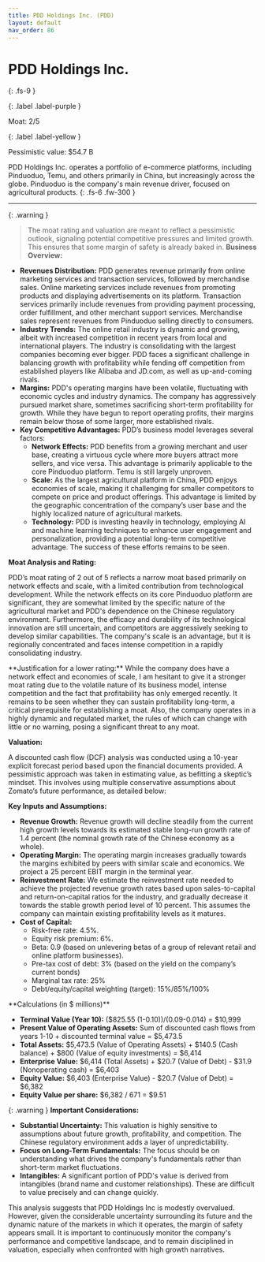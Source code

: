 ```yaml
---
title: PDD Holdings Inc. (PDD)
layout: default
nav_order: 86
---
```


# PDD Holdings Inc.
{: .fs-9 }

{: .label .label-purple }

Moat: 2/5

{: .label .label-yellow }

Pessimistic value: $54.7 B

PDD Holdings Inc. operates a portfolio of e-commerce platforms, including Pinduoduo, Temu, and others primarily in China, but increasingly across the globe.  Pinduoduo is the company's main revenue driver, focused on agricultural products.
{: .fs-6 .fw-300 }

---

{: .warning } 
>The moat rating and valuation are meant to reflect a pessimistic outlook, signaling potential competitive pressures and limited growth. This ensures that some margin of safety is already baked in.
**Business Overview:**

* **Revenues Distribution:** PDD generates revenue primarily from online marketing services and transaction services, followed by merchandise sales. Online marketing services include revenues from promoting products and displaying advertisements on its platform. Transaction services primarily include revenues from providing payment processing, order fulfillment, and other merchant support services. Merchandise sales represent revenues from Pinduoduo selling directly to consumers.
* **Industry Trends:** The online retail industry is dynamic and growing, albeit with increased competition in recent years from local and international players. The industry is consolidating with the largest companies becoming ever bigger.  PDD faces a significant challenge in balancing growth with profitability while fending off competition from established players like Alibaba and JD.com, as well as up-and-coming rivals.
* **Margins:** PDD's operating margins have been volatile, fluctuating with economic cycles and industry dynamics. The company has aggressively pursued market share, sometimes sacrificing short-term profitability for growth.  While they have begun to report operating profits, their margins remain below those of some larger, more established rivals.
* **Key Competitive Advantages:**  PDD’s business model leverages several factors:
    * **Network Effects:** PDD benefits from a growing merchant and user base, creating a virtuous cycle where more buyers attract more sellers, and vice versa. This advantage is primarily applicable to the core Pinduoduo platform.  Temu is still largely unproven.
    * **Scale:** As the largest agricultural platform in China, PDD enjoys economies of scale, making it challenging for smaller competitors to compete on price and product offerings. This advantage is limited by the geographic concentration of the company’s user base and the highly localized nature of agricultural markets.
    * **Technology:** PDD is investing heavily in technology, employing AI and machine learning techniques to enhance user engagement and personalization, providing a potential long-term competitive advantage. The success of these efforts remains to be seen.

**Moat Analysis and Rating:**

PDD’s moat rating of 2 out of 5 reflects a narrow moat based primarily on network effects and scale, with a limited contribution from technological development.  While the network effects on its core Pinduoduo platform are significant, they are somewhat limited by the specific nature of the agricultural market and PDD's dependence on the Chinese regulatory environment.  Furthermore, the efficacy and durability of its technological innovation are still uncertain, and competitors are aggressively seeking to develop similar capabilities. The company's scale is an advantage, but it is regionally concentrated and faces intense competition in a rapidly consolidating industry.  

<aside>
**Justification for a lower rating:**
While the company does have a network effect and economies of scale, I am hesitant to give it a stronger moat rating due to the volatile nature of its business model,  intense competition and the fact that profitability has only emerged recently. It remains to be seen whether they can sustain profitability long-term, a critical prerequisite for establishing a moat. Also, the company operates in a highly dynamic and regulated market, the rules of which can change with little or no warning, posing a significant threat to any moat.
</aside>

**Valuation:**

A discounted cash flow (DCF) analysis was conducted using a 10-year explicit forecast period based upon the financial documents provided. A pessimistic approach was taken in estimating value, as befitting a skeptic’s mindset. This involves using multiple conservative assumptions about Zomato’s future performance, as detailed below:

**Key Inputs and Assumptions:**

* **Revenue Growth:** Revenue growth will decline steadily from the current high growth levels towards its estimated stable long-run growth rate of 1.4 percent (the nominal growth rate of the Chinese economy as a whole).
* **Operating Margin:**  The operating margin increases gradually towards the margins exhibited by peers with similar scale and economics. We project a 25 percent EBIT margin in the terminal year.
* **Reinvestment Rate:** We estimate the reinvestment rate needed to achieve the projected revenue growth rates based upon sales-to-capital and return-on-capital ratios for the industry, and gradually decrease it towards the stable growth period level of 10 percent.  This assumes the company can maintain existing profitability levels as it matures.
* **Cost of Capital:**
    * Risk-free rate: 4.5%.
    * Equity risk premium: 6%.
    * Beta: 0.9 (based on unlevering betas of a group of relevant retail and online platform businesses).
    * Pre-tax cost of debt: 3% (based on the yield on the company’s current bonds)
    * Marginal tax rate: 25%
    * Debt/equity/capital weighting (target): 15%/85%/100%

<aside>
**Calculations (in $ millions)**

* **Terminal Value (Year 10):**  ($825.55 (1-0.10))/(0.09-0.014) = $10,999
* **Present Value of Operating Assets:**  Sum of discounted cash flows from years 1-10 + discounted terminal value = $5,473.5
* **Total Assets:** $5,473.5 (Value of Operating Assets) + $140.5 (Cash balance) + $800 (Value of equity investments) = $6,414
* **Enterprise Value:** $6,414 (Total Assets) + $20.7 (Value of Debt) - $31.9 (Nonoperating cash) = $6,403
* **Equity Value:** $6,403 (Enterprise Value) - $20.7 (Value of Debt) = $6,382
* **Equity Value per share:** $6,382 / 671 = $9.51
</aside>

{: .warning }
**Important Considerations:**

* **Substantial Uncertainty:**  This valuation is highly sensitive to assumptions about future growth, profitability, and competition. The Chinese regulatory environment adds a layer of unpredictability.
* **Focus on Long-Term Fundamentals:**  The focus should be on understanding what drives the company's fundamentals rather than short-term market fluctuations.
* **Intangibles:** A significant portion of PDD's value is derived from intangibles (brand name and customer relationships). These are difficult to value precisely and can change quickly.


This analysis suggests that PDD Holdings Inc is modestly overvalued.  However, given the considerable uncertainty surrounding its future and the dynamic nature of the markets in which it operates, the margin of safety appears small.  It is important to continuously monitor the company's performance and competitive landscape, and to remain disciplined in valuation, especially when confronted with high growth narratives.
